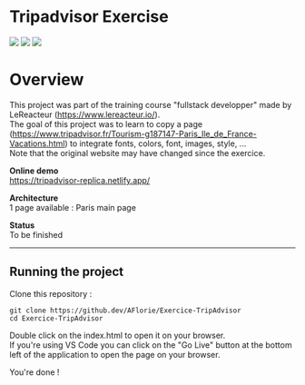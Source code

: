 # Tripadvisor Exercise
![](https://img.shields.io/github/last-commit/AFlorie/Exercice-TripAdvisor.svg?style=for-the-badge)
![](https://img.shields.io/website?up_color=green&up_message=online&url=https://tripadvisor-replica.netlify.app/)
![](https://res.cloudinary.com/drshresqr/image/upload/v1631692278/Git%20ReadMe%20Project%20Images/tripadvisor_cloned_ezy3zx.png)

# Overview

This project was part of the training course "fullstack developper" made by LeReacteur (https://www.lereacteur.io/).     
The goal of this project was to learn to copy a page (https://www.tripadvisor.fr/Tourism-g187147-Paris_Ile_de_France-Vacations.html) to integrate fonts, colors, font, images, style, ...  
Note that the original website may have changed since the exercice.

**Online demo**  
https://tripadvisor-replica.netlify.app/

**Architecture**  
1 page available : Paris main page

**Status**  
To be finished  

---  

## Running the project

Clone this repository :

```
git clone https://github.dev/AFlorie/Exercice-TripAdvisor
cd Exercice-TripAdvisor
```

Double click on the index.html to open it on your browser.  
If you're using VS Code you can click on the "Go Live" button at the bottom left of the application to open the page on your browser.  

You're done !
